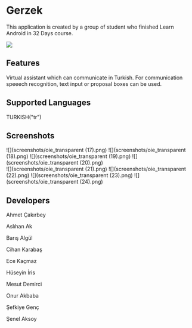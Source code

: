 # Gerzek
This application is created by a group of student who finished Learn Android in 32 Days course.

<a href="null" alt="Download from Google Play">
  <img src="http://www.android.com/images/brand/android_app_on_play_large.png">
</a>


Features
--------

Virtual assistant which can communicate in Turkish. For communication speeech recognition, text input or proposal boxes can be used. 

Supported Languages
--------
TURKISH("tr")

Screenshots
--------

![](screenshots/oie_transparent (17).png)  ![](screenshots/oie_transparent (18).png)  ![](screenshots/oie_transparent (19).png)  ![](screenshots/oie_transparent (20).png)  
![](screenshots/oie_transparent (21).png)  ![](screenshots/oie_transparent (22).png)  ![](screenshots/oie_transparent (23).png)  ![](screenshots/oie_transparent (24).png)

Developers
--------
Ahmet Çakırbey

Aslıhan Ak

Barış Algül

Cihan Karabaş

Ece Kaçmaz

Hüseyin İris

Mesut Demirci

Onur Akbaba

Şefkiye Genç

Şenel Aksoy
